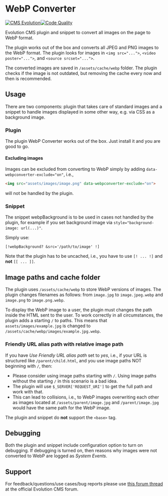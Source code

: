 WebP Converter
==============

[![CMS Evolution](https://img.shields.io/badge/CMS-Evolution-brightgreen.svg)](https://github.com/evolution-cms/evolution)[![Code Quality](https://img.shields.io/scrutinizer/quality/g/mplavala/webpconverter.svg?maxAge=2592000&b=develop)](https://scrutinizer-ci.com/g/mplavala/webpconverter/?branch=master)

Evolution CMS plugin and snippet to convert all images on the page to WebP format.

The plugin works out of the box and converts all JPEG and PNG images to the WebP format. The plugin looks for images in `<img src="...">`, `<video poster="...">`, and `<source srcset="...">`.

The converted images are saved in `/assets/cache/webp` folder. The plugin checks if the image is not outdated, but removing the cache every now and then is recommended.

Usage
-----
There are two components: plugin that takes care of standard images and a snippet to handle images displayed in some other way, e.g. via CSS as a background image.

### Plugin
The plugin WebP Converter works out of the box. Just install it and you are good to go.

#### Excluding images

Images can be excluded from converting to WebP simply by adding `data-webpconverter-exclude="on"`, i.e.,

```html
<img src="assets/images/image.png" data-webpconverter-exclude="on">
```

will not be handled by the plugin.

### Snippet
The snippet webpBackground is to be used in cases not handled by the plugin, for example if you set background image via `style="background-image: url(...)"`.

Simply use:
```
[!webpBackground? &src='/path/to/image' !]
```
Note that the plugin has to be uncached, i.e., you have to use `[! ... !]` and **not** `[[ ... ]]`.

Image paths and cache folder
----------------------------
The plugin uses `/assets/cache/webp` to store WebP versions of images. The plugin changes filenames as follows: from `image.jpg` to `image.jpeg.webp` and `image.png` to `image.png.webp`.

To display the WebP image to a user, the plugin must changes the path inside the HTML sent to the user. To work correctly in all circumstances, the plugin adds a starting `/` to paths. This means that `assets/images/example.jpg` is changed to `/assets/cache/webp/images/example.jpg.webp`.

### Friendly URL alias path with relative image path
If you have _Use Friendly URL alias path_ set to _yes_, i.e., if your URL is structured like `/parent/child.html`, and you use image paths NOT beginning with `/`, then:
*   Please consider using image paths starting with `/`. Using image paths without the starting `/` in this scenario is a bad idea.
*   The plugin will use `$_SERVER['REQUEST_URI']` to get the full path and work with that.
*   This can lead to collisions, i.e., to WebP images overwriting each other as images located at `/assets/parent/image.jpg` and `/parent/image.jpg` would have the same path for the WebP image.

The plugin and snippet do **not** support the `<base>` tag.

## Debugging

Both the plugin and snippet include configuration option to turn on debugging. If debugging is turned on, then reasons why images were not converted to WebP are logged as *System Events*.

## Support

For feedback/questions/use cases/bug reports please use [this forum thread](https://forum.evo.im/d/111-webp-converter-plugin-to-convert-images-to-webp) at the official Evolution CMS forum.
